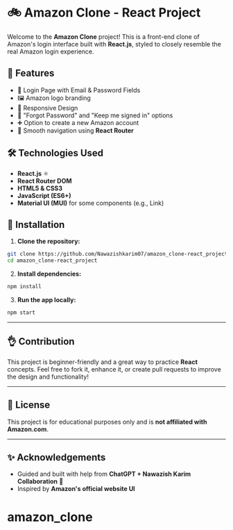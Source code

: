 # 🚲 Amazon Clone - React Project

Welcome to the **Amazon Clone** project! This is a front-end clone of Amazon's login interface built with **React.js**, styled to closely resemble the real Amazon login experience.

## 🚀 Features

- 🔐 Login Page with Email & Password Fields
- 🖼️ Amazon logo branding
- 📱 Responsive Design
- 🔗 "Forgot Password" and "Keep me signed in" options
- ➕ Option to create a new Amazon account
- 🚀 Smooth navigation using **React Router**


## 🛠️ Technologies Used

- **React.js** ⚛️
- **React Router DOM**
- **HTML5 & CSS3**
- **JavaScript (ES6+)**
- **Material UI (MUI)** for some components (e.g., Link)

## 📅 Installation

1. **Clone the repository:**

```bash
git clone https://github.com/Nawazishkarim07/amazon_clone-react_project.git
cd amazon_clone-react_project
```

2. **Install dependencies:**

```bash
npm install
```

3. **Run the app locally:**

```bash
npm start
```



---

## 👌 Contribution

This project is beginner-friendly and a great way to practice **React** concepts. Feel free to fork it, enhance it, or create pull requests to improve the design and functionality!

---

## 📄 License

This project is for educational purposes only and is **not affiliated with Amazon.com**.

---

## ✨ Acknowledgements

- Guided and built with help from **ChatGPT + Nawazish Karim Collaboration** 🌟
- Inspired by **Amazon's official website UI**

# amazon_clone
